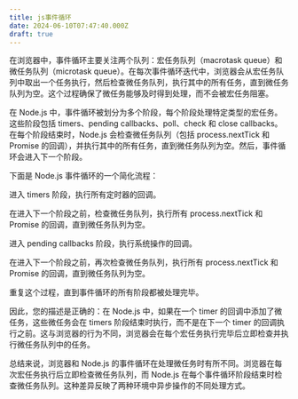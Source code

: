 ```yaml
---
title: js事件循环
date: 2024-06-10T07:47:40.000Z
draft: true
---
```


在浏览器中，事件循环主要关注两个队列：宏任务队列（macrotask queue）和微任务队列（microtask queue）。在每次事件循环迭代中，浏览器会从宏任务队列中取出一个任务执行，然后检查微任务队列，执行其中的所有任务，直到微任务队列为空。这个过程确保了微任务能够及时得到处理，而不会被宏任务阻塞。

在 Node.js 中，事件循环被划分为多个阶段，每个阶段处理特定类型的宏任务。这些阶段包括 timers、pending callbacks、poll、check 和 close callbacks。在每个阶段结束时，Node.js 会检查微任务队列（包括 process.nextTick 和 Promise 的回调），并执行其中的所有任务，直到微任务队列为空。然后，事件循环会进入下一个阶段。

下面是 Node.js 事件循环的一个简化流程：

进入 timers 阶段，执行所有定时器的回调。

在进入下一个阶段之前，检查微任务队列，执行所有 process.nextTick 和 Promise 的回调，直到微任务队列为空。

进入 pending callbacks 阶段，执行系统操作的回调。

在进入下一个阶段之前，再次检查微任务队列，执行所有 process.nextTick 和 Promise 的回调，直到微任务队列为空。

重复这个过程，直到事件循环的所有阶段都被处理完毕。

因此，您的描述是正确的：在 Node.js 中，如果在一个 timer 的回调中添加了微任务，这些微任务会在 timers 阶段结束时执行，而不是在下一个 timer 的回调执行之前。这与浏览器的行为不同，浏览器会在每个宏任务执行完毕后立即检查并执行微任务队列中的任务。

总结来说，浏览器和 Node.js 的事件循环在处理微任务时有所不同。浏览器在每次宏任务执行后立即检查微任务队列，而 Node.js 在每个事件循环阶段结束时检查微任务队列。这种差异反映了两种环境中异步操作的不同处理方式。